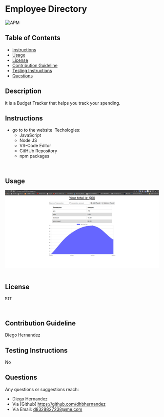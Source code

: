 # Employee Directory
![APM](https://img.shields.io/apm/l/pack)
​
## Table of Contents
* [Instructions](#Instructions)
* [Usage](#Usage)
* [License](#license)
* [Contribution Guideline](#Contribution-Guideline)
* [Testing Instructions](#Testing-Instructions)
* [Questions](#Questions)
​
## Description 
it is a Budget Tracker that helps you track your spending.

## Instructions
* go to to the website 
​​
Techologies:
    - JavaScript
    - Node JS
    - VS-Code Editor
    - GitHUb Repository
    - npm packages
    
​
​
## Usage 
[![Watch the video](https://github.com/dhbhernandez/budget-trackers/blob/main/budget-tracker.png)](https://youtu.be/g_viRB1ay1g)
​
## License
    MIT
​
## Contribution Guideline
Diego Hernandez

## Testing Instructions
No

## Questions
Any questions or suggestions reach:

* Diego Hernandez
* Via [Github] https://github.com/dhbhernandez
* Via Email: d8328827238@me.com